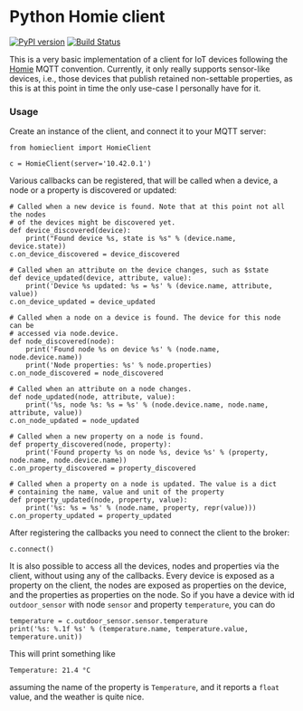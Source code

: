 # Python Homie client

[![PyPI version](https://badge.fury.io/py/homieclient.svg)](https://badge.fury.io/py/homieclient)
[![Build Status](https://travis-ci.com/michelwilson/homieclient.svg?branch=master)](https://travis-ci.com/michelwilson/homieclient)

This is a very basic implementation of a client for IoT devices following the
[Homie](https://homieiot.github.io/) MQTT convention. Currently, it only
really supports sensor-like devices, i.e., those devices that publish retained
non-settable properties, as this is at this point in time the only use-case
I personally have for it.

### Usage

Create an instance of the client, and connect it to your MQTT server:

```
from homieclient import HomieClient

c = HomieClient(server='10.42.0.1')
```

Various callbacks can be registered, that will be called when a device, a node
or a property is discovered or updated:

```
# Called when a new device is found. Note that at this point not all the nodes
# of the devices might be discovered yet.
def device_discovered(device):
    print("Found device %s, state is %s" % (device.name, device.state))
c.on_device_discovered = device_discovered

# Called when an attribute on the device changes, such as $state
def device_updated(device, attribute, value):
    print('Device %s updated: %s = %s' % (device.name, attribute, value))
c.on_device_updated = device_updated

# Called when a node on a device is found. The device for this node can be
# accessed via node.device.
def node_discovered(node):
    print('Found node %s on device %s' % (node.name, node.device.name))
    print('Node properties: %s' % node.properties)
c.on_node_discovered = node_discovered

# Called when an attribute on a node changes.
def node_updated(node, attribute, value):
    print('%s, node %s: %s = %s' % (node.device.name, node.name, attribute, value))
c.on_node_updated = node_updated

# Called when a new property on a node is found.
def property_discovered(node, property):
    print('Found property %s on node %s, device %s' % (property, node.name, node.device.name))
c.on_property_discovered = property_discovered

# Called when a property on a node is updated. The value is a dict
# containing the name, value and unit of the property
def property_updated(node, property, value):
    print('%s: %s = %s' % (node.name, property, repr(value)))
c.on_property_updated = property_updated
```

After registering the callbacks you need to connect the client to the broker:
```
c.connect()
```

It is also possible to access all the devices, nodes and properties via the
client, without using any of the callbacks. Every device is exposed as a property
on the client, the nodes are exposed as properties on the device, and the properties
as properties on the node. So if you have a device with id `outdoor_sensor` with
node `sensor` and property `temperature`, you can do
```
temperature = c.outdoor_sensor.sensor.temperature
print('%s: %.1f %s' % (temperature.name, temperature.value, temperature.unit))
```
This will print something like
```
Temperature: 21.4 °C
```
assuming the name of the property is `Temperature`, and it reports a `float` value,
and the weather is quite nice.
